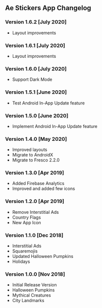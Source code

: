 ## Ae Stickers App Changelog

### Version 1.6.2 [July 2020]
 - Layout improvements

### Version 1.6.1 [July 2020]
 - Layout improvements

### Version 1.6.0 [July 2020]
 - Support Dark Mode

### Version 1.5.1 [June 2020]
  - Test Android In-App Update feature

### Version 1.5.0 [June 2020]
 - Implement Android In-App Update feature

### Version 1.4.0 [May 2020]
 - Improved layouts
 - Migrate to AndroidX
 - Migrate to Fresco 2.2.0

### Version 1.3.0 [Apr 2019]
 - Added Firebase Analytics
 - Improved and added few icons

### Version 1.2.0 [Apr 2019]
 - Remove Interstitial Ads
 - Country Flags
 - New App Icon

### Version 1.1.0 [Dec 2018]
 - Interstitial Ads
 - Squaremojis
 - Updated Halloween Pumpkins
 - Holidays

### Version 1.0.0 [Nov 2018]
 - Initial Release Version
 - Halloween Pumpkins
 - Mythical Creatures
 - City Landmarks
